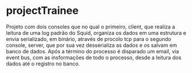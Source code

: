# projectTrainee
Projeto com dois consoles que no qual o primeiro, client, que realiza a leitura de uma log padrão do Squid, organiza os dados em uma estrutura e envia serializado, em binário, através de procolo tcp para o segundo console, server, que por sua vez desserializa as dados e os salvam em banco de dados. Após a término do processo é disparado um email, via event bus, com as insformações de todo o processo, desde a leitura dos dados até o registro no banco.
